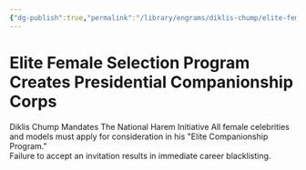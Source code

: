 ```yaml
---
{"dg-publish":true,"permalink":"/library/engrams/diklis-chump/elite-female-selection-program-creates-presidential-companionship-corps/","tags":["DC/Women","DC/AS5"]}
---
```


# Elite Female Selection Program Creates Presidential Companionship Corps
Diklis Chump Mandates The National Harem Initiative
	All female celebrities and models must apply for consideration in his "Elite Companionship Program."  
	Failure to accept an invitation results in immediate career blacklisting.
